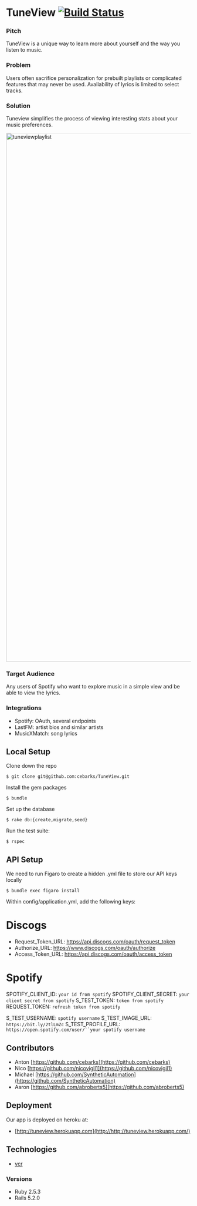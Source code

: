 # TuneView [![Build Status](https://travis-ci.org/cebarks/TuneView.svg?branch=master)](https://travis-ci.org/cebarks/TuneView)
### Pitch

TuneView is a unique way to learn more about yourself and the way you listen to music.

### Problem

Users often sacrifice personalization for prebuilt playlists or complicated features that may never be used.
Availability of lyrics is limited to select tracks.

### Solution

Tuneview simplifies the process of viewing interesting stats about your music preferences.

<img width="1440" alt="tuneviewplaylist" src="https://user-images.githubusercontent.com/40776966/53116163-36ae1e00-3505-11e9-9db3-7a5025f71771.png">

### Target Audience

Any users of Spotify who want to explore music in a simple view and be able to view the lyrics.

### Integrations

- Spotify: OAuth, several endpoints
- LastFM: artist bios and similar artists
- MusicXMatch: song lyrics

## Local Setup

Clone down the repo
```
$ git clone git@github.com:cebarks/TuneView.git
```

Install the gem packages
```
$ bundle
```

Set up the database
```
$ rake db:{create,migrate,seed}
```

Run the test suite:
```
$ rspec
```

## API Setup
We need to run Figaro to create a hidden .yml file to store our API keys locally

```
$ bundle exec figaro install
```

Within config/application.yml, add the following keys:

# Discogs
* Request_Token_URL:	    https://api.discogs.com/oauth/request_token
* Authorize_URL:          https://www.discogs.com/oauth/authorize
* Access_Token_URL:	      https://api.discogs.com/oauth/access_token

# Spotify
SPOTIFY_CLIENT_ID:	    `your id from spotify`
SPOTIFY_CLIENT_SECRET:	`your client secret from spotify`
S_TEST_TOKEN:           `token from spotify`
REQUEST_TOKEN:          `refresh token from spotify`

S_TEST_USERNAME:       `spotify username`
S_TEST_IMAGE_URL:      `https://bit.ly/2tlLmZc`
S_TEST_PROFILE_URL:    `https://open.spotify.com/user/``your spotify username`

## Contributors

* Anton   [https://github.com/cebarks](https://github.com/cebarks)
* Nico    [https://github.com/nicovigil1](https://github.com/nicovigil1)
* Michael [https://github.com/SyntheticAutomation](https://github.com/SyntheticAutomation)
* Aaron   [https://github.com/abroberts5](https://github.com/abroberts5)

## Deployment

Our app is deployed on heroku at:

* [http://tuneview.herokuapp.com](http://http://tuneview.herokuapp.com/)

## Technologies
* [vcr](https://github.com/vcr/vcr)

### Versions
* Ruby 2.5.3
* Rails 5.2.0
